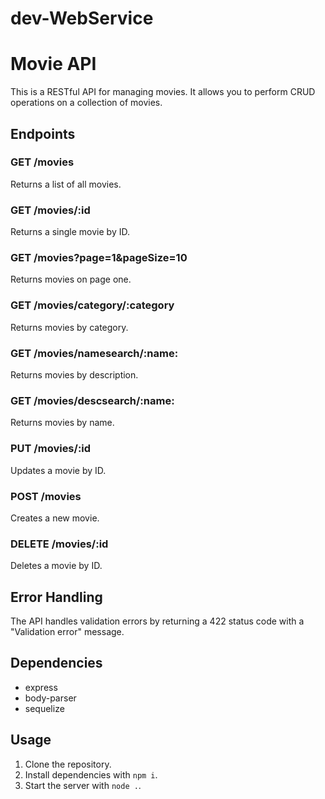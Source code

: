 # dev-WebService
 
# Movie API

This is a RESTful API for managing movies. It allows you to perform CRUD operations on a collection of movies.

## Endpoints

### GET /movies

Returns a list of all movies.

### GET /movies/:id

Returns a single movie by ID.

### GET /movies?page=1&pageSize=10

Returns movies on page one.

### GET /movies/category/:category

Returns movies by category.

### GET /movies/namesearch/:name:

Returns movies by description.

### GET /movies/descsearch/:name:

Returns movies by name.

### PUT /movies/:id

Updates a movie by ID.

### POST /movies

Creates a new movie.

### DELETE /movies/:id

Deletes a movie by ID.

## Error Handling

The API handles validation errors by returning a 422 status code with a "Validation error" message.

## Dependencies

- express
- body-parser
- sequelize

## Usage

1. Clone the repository.
2. Install dependencies with `npm i`.
3. Start the server with `node .`.